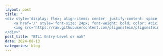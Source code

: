 ```yaml
---
layout: post
title: "
<div style='display: flex; align-items: center; justify-content: space-between;'>
    <a href='/' style='font-size: 24px; font-weight: bold; color: #c1c1c1; text-decoration: none;'>Home</a>
    <img src='https://raw.githubusercontent.com/pligonstein/pligonstein.github.io/main/images/logo.gif' alt='Logo' style='height: 48px; width: 48px; border-radius: 50%; object-fit: cover;'>
</div>"
post_title: "BTL1 Entry-Level or nah"
date: 2024-08-13
categories: blog
---
```

